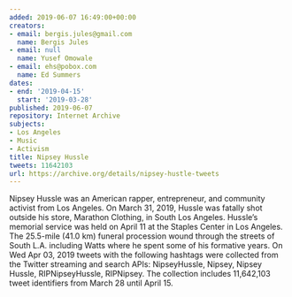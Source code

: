 ```yaml
---
added: 2019-06-07 16:49:00+00:00
creators:
- email: bergis.jules@gmail.com
  name: Bergis Jules
- email: null
  name: Yusef Omowale
- email: ehs@pobox.com
  name: Ed Summers
dates:
- end: '2019-04-15'
  start: '2019-03-28'
published: 2019-06-07
repository: Internet Archive
subjects:
- Los Angeles
- Music
- Activism
title: Nipsey Hussle
tweets: 11642103
url: https://archive.org/details/nipsey-hustle-tweets
---
```


Nipsey Hussle was an American rapper, entrepreneur, and community activist from Los Angeles. On March 31, 2019, Hussle was fatally shot outside his store, Marathon Clothing, in South Los Angeles. Hussle’s memorial service was held on April 11 at the Staples Center in Los Angeles. The 25.5-mile (41.0 km) funeral procession wound through the streets of South L.A. including Watts where he spent some of his formative years. On Wed Apr 03, 2019 tweets with the following hashtags were collected from the Twitter streaming and search APIs: NipseyHussle, Nipsey, Nipsey Hussle, RIPNipseyHussle, RIPNipsey. The collection includes 11,642,103 tweet identifiers from March 28 until April 15.
